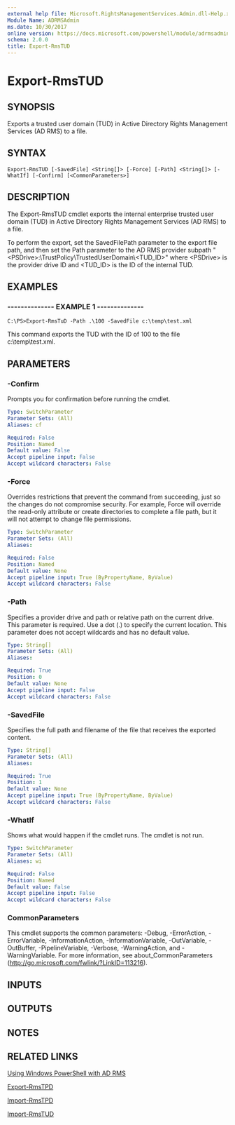 ```yaml
---
external help file: Microsoft.RightsManagementServices.Admin.dll-Help.xml
Module Name: ADRMSAdmin
ms.date: 10/30/2017
online version: https://docs.microsoft.com/powershell/module/adrmsadmin/export-rmstud?view=windowsserver2012r2-ps&wt.mc_id=ps-gethelp
schema: 2.0.0
title: Export-RmsTUD
---
```


# Export-RmsTUD

## SYNOPSIS
Exports a trusted user domain (TUD) in Active Directory Rights Management Services (AD RMS) to a file.

## SYNTAX

```
Export-RmsTUD [-SavedFile] <String[]> [-Force] [-Path] <String[]> [-WhatIf] [-Confirm] [<CommonParameters>]
```

## DESCRIPTION
The Export-RmsTUD cmdlet exports the internal enterprise trusted user domain (TUD) in Active Directory Rights Management Services (AD RMS) to a file.

To perform the export, set the SavedFilePath parameter to the export file path, and then set the Path parameter to the AD RMS provider subpath "\<PSDrive\>:\TrustPolicy\TrustedUserDomain\\\<TUD_ID\>" where \<PSDrive\> is the provider drive ID and \<TUD_ID\> is the ID of the internal TUD.

## EXAMPLES

### --------------  EXAMPLE 1 --------------
```
C:\PS>Export-RmsTuD -Path .\100 -SavedFile c:\temp\test.xml
```

This command exports the TUD with the ID of 100 to the file c:\temp\test.xml.

## PARAMETERS

### -Confirm
Prompts you for confirmation before running the cmdlet.

```yaml
Type: SwitchParameter
Parameter Sets: (All)
Aliases: cf

Required: False
Position: Named
Default value: False
Accept pipeline input: False
Accept wildcard characters: False
```

### -Force
Overrides restrictions that prevent the command from succeeding, just so the changes do not compromise security.
For example, Force will override the read-only attribute or create directories to complete a file path, but it will not attempt to change file permissions.

```yaml
Type: SwitchParameter
Parameter Sets: (All)
Aliases: 

Required: False
Position: Named
Default value: None
Accept pipeline input: True (ByPropertyName, ByValue)
Accept wildcard characters: False
```

### -Path
Specifies a provider drive and path or relative path on the current drive.
This parameter is required.
Use a dot (.) to specify the current location.
This parameter does not accept wildcards and has no default value.

```yaml
Type: String[]
Parameter Sets: (All)
Aliases: 

Required: True
Position: 0
Default value: None
Accept pipeline input: False
Accept wildcard characters: False
```

### -SavedFile
Specifies the full path and filename of the file that receives the exported content.

```yaml
Type: String[]
Parameter Sets: (All)
Aliases: 

Required: True
Position: 1
Default value: None
Accept pipeline input: True (ByPropertyName, ByValue)
Accept wildcard characters: False
```

### -WhatIf
Shows what would happen if the cmdlet runs.
The cmdlet is not run.

```yaml
Type: SwitchParameter
Parameter Sets: (All)
Aliases: wi

Required: False
Position: Named
Default value: False
Accept pipeline input: False
Accept wildcard characters: False
```

### CommonParameters
This cmdlet supports the common parameters: -Debug, -ErrorAction, -ErrorVariable, -InformationAction, -InformationVariable, -OutVariable, -OutBuffer, -PipelineVariable, -Verbose, -WarningAction, and -WarningVariable. For more information, see about_CommonParameters (http://go.microsoft.com/fwlink/?LinkID=113216).

## INPUTS

## OUTPUTS

## NOTES

## RELATED LINKS

[Using Windows PowerShell with AD RMS](https://go.microsoft.com/fwlink/?LinkId=136806)

[Export-RmsTPD](./Export-RmsTPD.md)

[Import-RmsTPD](./Import-RmsTPD.md)

[Import-RmsTUD](./Import-RmsTUD.md)

